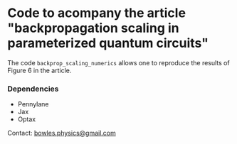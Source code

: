 # Code to acompany the article "backpropagation scaling in parameterized quantum circuits"

The code `backprop_scaling_numerics` allows one to reproduce the results of Figure 6 in the article. 

### Dependencies
- Pennylane
- Jax
- Optax

Contact: bowles.physics@gmail.com

